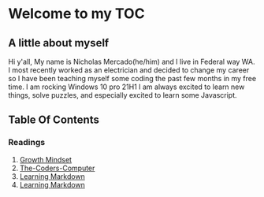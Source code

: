  # Welcome to my TOC

 ## A little about myself

  Hi y'all, My name is Nicholas Mercado(he/him) and I live in Federal way WA. I most recently worked as an electrician and decided to change my career so I have been teaching myself some coding the past few months in my free time. 
I am rocking Windows 10 pro 21H1
I am always excited to learn new things, solve puzzles, and especially excited to learn some Javascript.  

 ## Table Of Contents

### Readings
1.  [Growth Mindset](https://nicholas-mercado.github.io/reading-notes/growth_mindset.html) 
2. [The-Coders-Computer](https://nicholas-mercado.github.io/reading-notes/Learning-Markdown.html) 
3. [Learning Markdown](https://nicholas-mercado.github.io/reading-notes/The-Coders-Computer.html)
3. [Learning Markdown](https://nicholas-mercado.github.io/reading-notes/The-Coders-Computer.html)

<!--- ### Labs
1. Place Holder
2. Place Holder
3. Plave holder

### Lecture Notes -->
